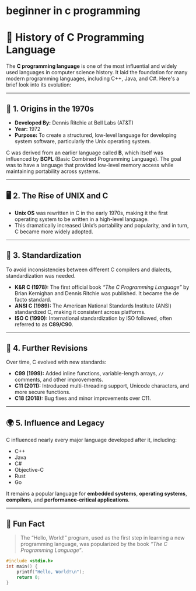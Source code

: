 # beginner in c programming

# 🧠 History of C Programming Language

The **C programming language** is one of the most influential and widely used languages in computer science history. It laid the foundation for many modern programming languages, including C++, Java, and C#. Here's a brief look into its evolution:

---

## 📅 1. Origins in the 1970s

- **Developed By:** Dennis Ritchie at Bell Labs (AT&T)
- **Year:** 1972
- **Purpose:** To create a structured, low-level language for developing system software, particularly the Unix operating system.

C was derived from an earlier language called **B**, which itself was influenced by **BCPL** (Basic Combined Programming Language). The goal was to have a language that provided low-level memory access while maintaining portability across systems.

---

## 🖥️ 2. The Rise of UNIX and C

- **Unix OS** was rewritten in C in the early 1970s, making it the first operating system to be written in a high-level language.
- This dramatically increased Unix’s portability and popularity, and in turn, C became more widely adopted.

---

## 📘 3. Standardization

To avoid inconsistencies between different C compilers and dialects, standardization was needed.

- **K&R C (1978):** The first official book *“The C Programming Language”* by Brian Kernighan and Dennis Ritchie was published. It became the de facto standard.
- **ANSI C (1989):** The American National Standards Institute (ANSI) standardized C, making it consistent across platforms.
- **ISO C (1990):** International standardization by ISO followed, often referred to as **C89/C90**.

---

## 🚀 4. Further Revisions

Over time, C evolved with new standards:

- **C99 (1999):** Added inline functions, variable-length arrays, `//` comments, and other improvements.
- **C11 (2011):** Introduced multi-threading support, Unicode characters, and more secure functions.
- **C18 (2018):** Bug fixes and minor improvements over C11.

---

## 🌍 5. Influence and Legacy

C influenced nearly every major language developed after it, including:

- C++
- Java
- C#
- Objective-C
- Rust
- Go

It remains a popular language for **embedded systems**, **operating systems**, **compilers**, and **performance-critical applications**.

---

## 💬 Fun Fact

> The “Hello, World!” program, used as the first step in learning a new programming language, was popularized by the book *“The C Programming Language”*.

```c
#include <stdio.h>
int main() {
    printf("Hello, World!\n");
    return 0;
}

